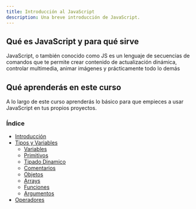 ```yaml
---
title: Introducción al JavaScript
description: Una breve introducción de JavaScript.
---
```


## Qué es JavaScript y para qué sirve
JavaScript, o también conocido como JS es un lenguaje de secuencias de comandos que te permite crear contenido de actualización dinámica, controlar multimedia, animar imágenes y prácticamente todo lo demás

## Qué aprenderás en este curso
A lo largo de este curso aprenderás lo básico para que empieces a usar JavaScript en tus propios proyectos.

### Índice
- [Introducción](/intro/)
- [Tipos y Variables](/tipos-y-variables/)
    - [Variables](/tipos-y-variables/01-variables/)
    - [Primitivos](/tipos-y-variables/02-primitivos/)
    - [Tipado Dinamico](/tipos-y-variables/03-tipado-dinamico/)
    - [Comentarios](/tipos-y-variables/04-comentarios/)
    - [Objetos](/tipos-y-variables/05-objetos/)
    - [Arrays](/tipos-y-variables/06-arrays/)
    - [Funciones](/tipos-y-variables/07-funciones/)
    - [Argumentos](/tipos-y-variables/08-argumentos/)
- [Operadores](/operadores)